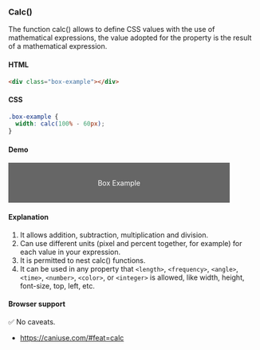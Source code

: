 ### Calc()

The function calc() allows to define CSS values with the use of mathematical expressions, the value adopted for the property is the result of a mathematical expression.

#### HTML

```html
<div class="box-example"></div>
```

#### CSS

```css
.box-example {
  width: calc(100% - 60px);
}
```

#### Demo

<div class="snippet-demo">
  <div class="snippet-demo__calc">Box Example</div>
</div>

<style>
.snippet-demo__calc {
  width: calc(100% - 60px);
  height: 80px;
  display: flex;
  align-items: center;
  justify-content: center;
  background: #666;
  color: #fff;
}
</style>

#### Explanation

1. It allows addition, subtraction, multiplication and division.
2. Can use different units (pixel and percent together, for example) for each value in your expression.
3. It is permitted to nest calc() functions.
4. It can be used in any property that `<length>`, `<frequency>`, `<angle>`, `<time>`, `<number>`, `<color>`, or `<integer>` is allowed, like width, height, font-size, top, left, etc.

#### Browser support

<span class="snippet__support-note">✅ No caveats.</span>

* https://caniuse.com/#feat=calc

<!-- tags: other -->
